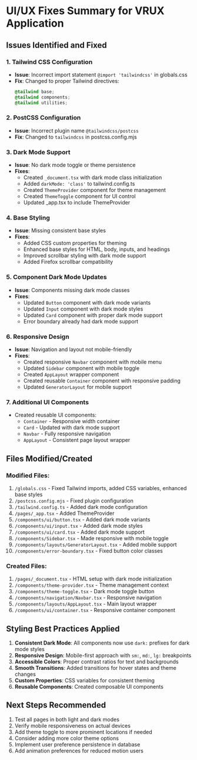 # UI/UX Fixes Summary for VRUX Application

## Issues Identified and Fixed

### 1. **Tailwind CSS Configuration**
- **Issue**: Incorrect import statement `@import 'tailwindcss'` in globals.css
- **Fix**: Changed to proper Tailwind directives:
  ```css
  @tailwind base;
  @tailwind components;
  @tailwind utilities;
  ```

### 2. **PostCSS Configuration**
- **Issue**: Incorrect plugin name `@tailwindcss/postcss`
- **Fix**: Changed to `tailwindcss` in postcss.config.mjs

### 3. **Dark Mode Support**
- **Issue**: No dark mode toggle or theme persistence
- **Fixes**:
  - Created `_document.tsx` with dark mode class initialization
  - Added `darkMode: 'class'` to tailwind.config.ts
  - Created `ThemeProvider` component for theme management
  - Created `ThemeToggle` component for UI control
  - Updated _app.tsx to include ThemeProvider

### 4. **Base Styling**
- **Issue**: Missing consistent base styles
- **Fixes**:
  - Added CSS custom properties for theming
  - Enhanced base styles for HTML, body, inputs, and headings
  - Improved scrollbar styling with dark mode support
  - Added Firefox scrollbar compatibility

### 5. **Component Dark Mode Updates**
- **Issue**: Components missing dark mode classes
- **Fixes**:
  - Updated `Button` component with dark mode variants
  - Updated `Input` component with dark mode styles
  - Updated `Card` component with proper dark mode support
  - Error boundary already had dark mode support

### 6. **Responsive Design**
- **Issue**: Navigation and layout not mobile-friendly
- **Fixes**:
  - Created responsive `Navbar` component with mobile menu
  - Updated `Sidebar` component with mobile toggle
  - Created `AppLayout` wrapper component
  - Created reusable `Container` component with responsive padding
  - Updated `GeneratorLayout` for mobile support

### 7. **Additional UI Components**
- Created reusable UI components:
  - `Container` - Responsive width container
  - `Card` - Updated with dark mode support
  - `Navbar` - Fully responsive navigation
  - `AppLayout` - Consistent page layout wrapper

## Files Modified/Created

### Modified Files:
1. `/globals.css` - Fixed Tailwind imports, added CSS variables, enhanced base styles
2. `/postcss.config.mjs` - Fixed plugin configuration
3. `/tailwind.config.ts` - Added dark mode configuration
4. `/pages/_app.tsx` - Added ThemeProvider
5. `/components/ui/button.tsx` - Added dark mode variants
6. `/components/ui/input.tsx` - Added dark mode styles
7. `/components/ui/card.tsx` - Added dark mode support
8. `/components/Sidebar.tsx` - Made responsive with mobile toggle
9. `/components/layouts/GeneratorLayout.tsx` - Added mobile support
10. `/components/error-boundary.tsx` - Fixed button color classes

### Created Files:
1. `/pages/_document.tsx` - HTML setup with dark mode initialization
2. `/components/theme-provider.tsx` - Theme management context
3. `/components/theme-toggle.tsx` - Dark mode toggle button
4. `/components/navigation/Navbar.tsx` - Responsive navigation
5. `/components/layouts/AppLayout.tsx` - Main layout wrapper
6. `/components/ui/container.tsx` - Responsive container component

## Styling Best Practices Applied

1. **Consistent Dark Mode**: All components now use `dark:` prefixes for dark mode styles
2. **Responsive Design**: Mobile-first approach with `sm:`, `md:`, `lg:` breakpoints
3. **Accessible Colors**: Proper contrast ratios for text and backgrounds
4. **Smooth Transitions**: Added transitions for hover states and theme changes
5. **Custom Properties**: CSS variables for consistent theming
6. **Reusable Components**: Created composable UI components

## Next Steps Recommended

1. Test all pages in both light and dark modes
2. Verify mobile responsiveness on actual devices
3. Add theme toggle to more prominent locations if needed
4. Consider adding more color theme options
5. Implement user preference persistence in database
6. Add animation preferences for reduced motion users